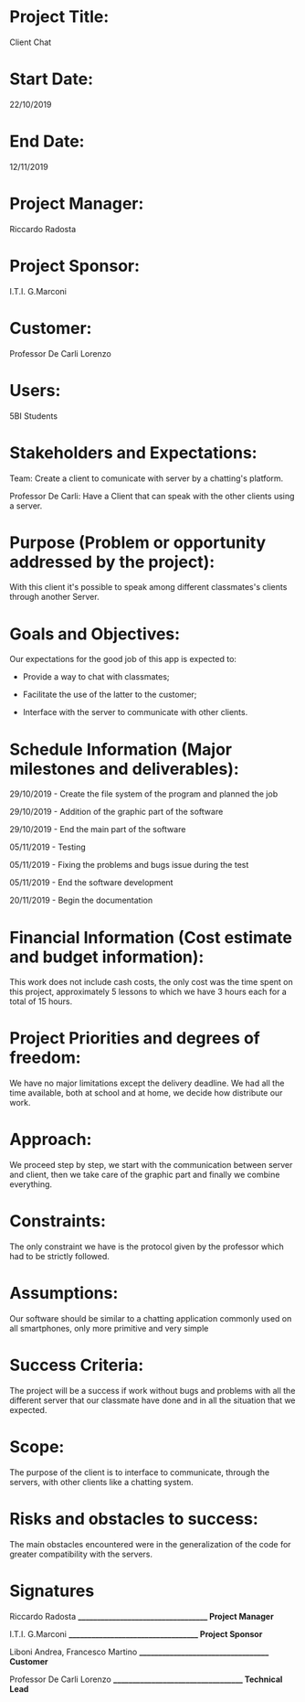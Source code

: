 
# **Project Title:**
Client Chat

# **Start Date:**
22/10/2019

# **End Date:**
12/11/2019

# **Project Manager:**
Riccardo Radosta

# **Project Sponsor:**
I.T.I. G.Marconi

# **Customer:**
Professor De Carli Lorenzo

# **Users:**
5BI Students

# **Stakeholders and Expectations:**

Team: Create a client to comunicate with server by a chatting's platform.

Professor De Carli: Have a Client that can speak with the other clients using a server.

# **Purpose (Problem or opportunity addressed by the project)**:
With this client it's possible to speak among different classmates's clients through another Server.

# **Goals and Objectives**:
Our expectations for the good job of this app is expected to:
* Provide a way to chat with classmates;

* Facilitate the use of the latter to the customer;

* Interface with the server to communicate with other clients.

# **Schedule Information (Major milestones and deliverables)**:

29/10/2019 - Create the file system of the program and planned the job

29/10/2019 - Addition of the graphic part of the software

29/10/2019 - End the main part of the software

05/11/2019 - Testing

05/11/2019 - Fixing the problems and bugs issue during the test

05/11/2019 - End the software development

20/11/2019 - Begin the documentation

# **Financial Information (Cost estimate and budget information)**:
This work does not include cash costs, the only cost was the time spent on this project,  approximately 5 lessons to which we have 3 hours each for a total of 15 hours.

# **Project Priorities and degrees of freedom:**
We have no major limitations except the delivery deadline. We had all the time available, both at school and at home, we decide how distribute our work.

# **Approach:**
We proceed step by step, we start with the communication between server and client, then we take care of the graphic part and finally we combine everything.

# **Constraints**:
The only constraint we have is the protocol given by the professor which had to be strictly followed.

# **Assumptions**:
Our software should be similar to a chatting application commonly used on all smartphones, only more primitive and very simple

# **Success Criteria**:
The project will be a success if work without bugs and problems with all the different server that our classmate have done and in all the situation that we expected.

# **Scope**:
The purpose of the client is to interface to communicate, through the servers, with other clients like a chatting system.

# **Risks and obstacles to success**:  
The main obstacles encountered were in the generalization of the code for greater compatibility with the servers.


# **Signatures**

Riccardo Radosta
**__________________________________
Project Manager**

I.T.I. G.Marconi
**__________________________________
Project Sponsor**

Liboni Andrea, Francesco Martino
**__________________________________
Customer**

Professor De Carli Lorenzo 
**__________________________________
Technical Lead**
